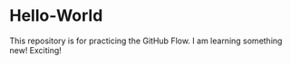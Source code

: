 # Hello-World
This repository is for practicing the GitHub Flow.
I am learning something new! Exciting!
